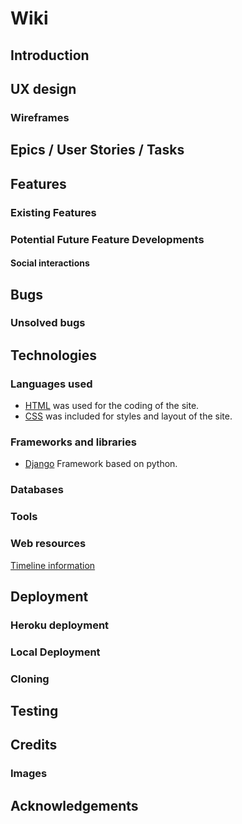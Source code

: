# Wiki

## Introduction

## UX design

### Wireframes

## Epics / User Stories / Tasks


## Features

### Existing Features

### Potential Future Feature Developments 

#### Social interactions


## Bugs


### Unsolved bugs

## Technologies

### Languages used

- [HTML](https://developer.mozilla.org/en-US/docs/Web/HTML) was used for the coding of the site.
- [CSS](https://developer.mozilla.org/en-US/docs/Web/css) was included for styles and layout of the site.

### Frameworks and libraries
- [Django](https://www.djangoproject.com/) Framework based on python.


### Databases


### Tools

### Web resources

[Timeline information](https://theweek.com/87213/a-timeline-of-gay-rights-in-the-uk)

## Deployment

### Heroku deployment

### Local Deployment

### Cloning

## Testing 

## Credits

### Images

## Acknowledgements

